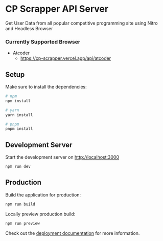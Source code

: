 # CP Scrapper API Server

Get User Data from all popular competitive programming site using Nitro and Headless Browser

### Currently Supported Browser

- Atcoder
  - https://cp-scrapper.vercel.app/api/atcoder


## Setup

Make sure to install the dependencies:

```bash
# npm
npm install

# yarn
yarn install

# pnpm
pnpm install
```

## Development Server

Start the development server on <http://localhost:3000>

```bash
npm run dev
```

## Production

Build the application for production:

```bash
npm run build
```

Locally preview production build:

```bash
npm run preview
```

Check out the [deployment documentation](https://nitro.unjs.io/deploy) for more information.
